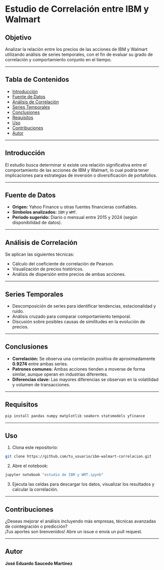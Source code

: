 # Estudio de Correlación entre IBM y Walmart

## Objetivo
Analizar la relación entre los precios de las acciones de IBM y Walmart utilizando análisis de series temporales, con el fin de evaluar su grado de correlación y comportamiento conjunto en el tiempo.

---

## Tabla de Contenidos
- [Introducción](#introducción)  
- [Fuente de Datos](#fuente-de-datos)  
- [Análisis de Correlación](#análisis-de-correlación)  
- [Series Temporales](#series-temporales)  
- [Conclusiones](#conclusiones)  
- [Requisitos](#requisitos)  
- [Uso](#uso)  
- [Contribuciones](#contribuciones)  
- [Autor](#autor)

---

## Introducción
El estudio busca determinar si existe una relación significativa entre el comportamiento de las acciones de IBM y Walmart, lo cual podría tener implicaciones para estrategias de inversión o diversificación de portafolios.

---

## Fuente de Datos
- **Origen:** Yahoo Finance u otras fuentes financieras confiables.
- **Símbolos analizados:** `IBM` y `WMT`.
- **Periodo sugerido:** Diario o mensual entre 2015 y 2024 (según disponibilidad de datos).

---

## Análisis de Correlación
Se aplican las siguientes técnicas:
- Cálculo del coeficiente de correlación de Pearson.
- Visualización de precios históricos.
- Análisis de dispersión entre precios de ambas acciones.

---

## Series Temporales
- Descomposición de series para identificar tendencias, estacionalidad y ruido.
- Análisis cruzado para comparar comportamiento temporal.
- Discusión sobre posibles causas de similitudes en la evolución de precios.

---

## Conclusiones
- **Correlación:** Se observa una correlación positiva de aproximadamente **0.9274** entre ambas series.
- **Patrones comunes:** Ambas acciones tienden a moverse de forma similar, aunque operan en industrias diferentes.
- **Diferencias clave:** Las mayores diferencias se observan en la volatilidad y volumen de transacciones.

---

## Requisitos

```bash
pip install pandas numpy matplotlib seaborn statsmodels yfinance
```

---

## Uso
1. Clona este repositorio:
```bash
git clone https://github.com/tu_usuario/ibm-walmart-correlacion.git
```
2. Abre el notebook:
```bash
jupyter notebook "estudio de IBM y WMT.ipynb"
```
3. Ejecuta las celdas para descargar los datos, visualizar los resultados y calcular la correlación.

---

## Contribuciones
¿Deseas mejorar el análisis incluyendo más empresas, técnicas avanzadas de cointegración o predicción?  
¡Tus aportes son bienvenidos! Abre un issue o envía un pull request.

---

## Autor
**José Eduardo Saucedo Martínez**  
